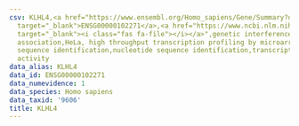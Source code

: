 ```yaml
---
csv: KLHL4,<a href="https://www.ensembl.org/Homo_sapiens/Gene/Summary?db=core;g=ENSG00000102271"
  target="_blank">ENSG00000102271</a>,<a href="https://www.ncbi.nlm.nih.gov/pubmed/17216044"
  target="_blank"><i class="fas fa-file"></i></a>",genetic interference,functional
  association,HeLa, high throughput transcription profiling by microarray,nucleotide
  sequence identification,nucleotide sequence identification,transcriptional regulation,down-regulates
  activity
data_alias: KLHL4
data_id: ENSG00000102271
data_numevidence: 1
data_species: Homo sapiens
data_taxid: '9606'
title: KLHL4
---
```

